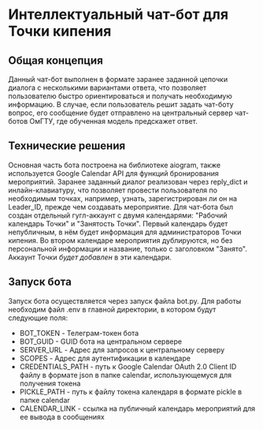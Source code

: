 # Интеллектуальный чат-бот для Точки кипения

## Общая концепция

Данный чат-бот выполнен в формате заранее заданной цепочки диалога с несколькими вариантами ответа, что позволяет пользователю быстро ориентироваться и получать необходимую информацию. В случае, если пользователь решит задать чат-боту вопрос, его сообщение будет отправлено на центральный сервер чат-ботов ОмГТУ, где обученная модель предскажет ответ.

## Технические решения

Основная часть бота построена на библиотеке aiogram, также используется Google Calendar API для функций бронирования мероприятий. Заранее заданный диалог реализован через reply_dict и инлайн-клавиатуру, что позволяет провести пользователя по необходимым точках, например, узнать, зарегистрирован ли он на Leader_ID, прежде чем создавать мероприятие. Для чат-бота был создан отдельный гугл-аккаунт с двумя календарями: "Рабочий календарь Точки" и "Занятость Точки". Первый календарь будет непубличным, в нём будет информация для администраторов Точки кипения. Во втором календаре мероприятия дублируются, но без персональной информации и название, только с заголовком "Занято". Аккаунт Точки _будет добавлен_ в эти календари.


## Запуск бота

Запуск бота осуществляется через запуск файла bot.py. Для работы необходим файл .env в главной директории, в котором будут следующие поля: 
* BOT_TOKEN - Телеграм-токен бота
* BOT_GUID - GUID бота на центральном сервере
* SERVER_URL - Адрес для запросов к центральному серверу
* SCOPES - Адрес для аутентификации в календаре
* CREDENTIALS_PATH - путь к Google Calendar OAuth 2.0 Client ID файлу в формате json в папке calendar, использующемуся для получения токена
* PICKLE_PATH - путь к файлу токена календаря в формате pickle в папке calendar
* CALENDAR_LINK - ссылка на публичный календарь мероприятий для ее вывода в сообщениях

